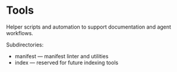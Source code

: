 # Tools

Helper scripts and automation to support documentation and agent workflows.

Subdirectories:

- manifest — manifest linter and utilities
- index — reserved for future indexing tools

